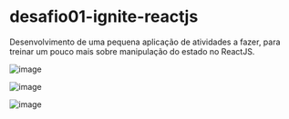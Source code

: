# desafio01-ignite-reactjs
Desenvolvimento de uma pequena aplicação  de atividades a fazer, para treinar um pouco mais sobre manipulação do estado no ReactJS. 

![image](https://user-images.githubusercontent.com/74268252/126845145-4ed60199-f475-4d4c-b452-faf4f751e14b.png)

![image](https://user-images.githubusercontent.com/74268252/126845094-9c5bee36-d190-4251-a213-122515149b4c.png)

![image](https://user-images.githubusercontent.com/74268252/126845117-2ed05858-04a3-4789-92bd-f4944534c92f.png)

